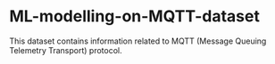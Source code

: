 # ML-modelling-on-MQTT-dataset
This dataset contains information related to MQTT (Message Queuing Telemetry Transport) protocol.
